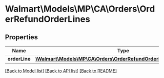 # Walmart\Models\MP\CA\Orders\OrderRefundOrderLines

## Properties

Name | Type | Description | Notes
------------ | ------------- | ------------- | -------------
**orderLine** | [**\Walmart\Models\MP\CA\Orders\OrderRefundOrderLinesOrderLineInner[]**](OrderRefundOrderLinesOrderLineInner.md) |  |


[[Back to Model list]](./) [[Back to API list]](../../../../../README.md#supported-apis) [[Back to README]](../../../../../README.md)
